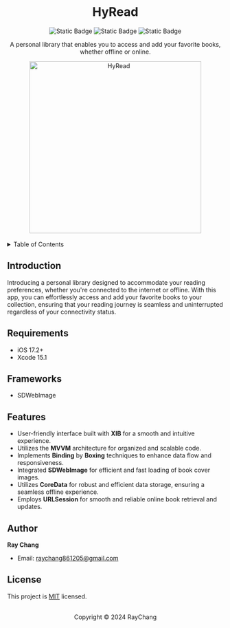 <div align="center">

# HyRead

![Static Badge](https://img.shields.io/badge/Swift-5.0-orange?logo=swift&style=for-the-badge) 
![Static Badge](https://img.shields.io/badge/License-MIT-blue?style=for-the-badge) 
![Static Badge](https://img.shields.io/badge/iOS-17.2+-lightgrey?style=for-the-badge)

A personal library that enables you to access and add your favorite books, whether offline or online.

<img src="https://github.com/HRayChang/HyRead/assets/111962195/f0376b70-9675-4073-a57d-9b8c08704fe3" alt="HyRead" width="400">
</div>

<br />

<details>
  <summary>Table of Contents</summary>
  <ul>
    <li><a href="#introduction">Introduction</a></li>
    <li><a href="#requirements">Requirements</a></li>
    <li><a href="#features">Features</a></li>
    <li><a href="#author">Author</a></li>
    <li><a href="#license">License</a></li>
  </ul>
</details>

<!-- Introduction -->
## Introduction
Introducing a personal library designed to accommodate your reading preferences, whether you're connected to the internet or offline. With this app, you can effortlessly access and add your favorite books to your collection, ensuring that your reading journey is seamless and uninterrupted regardless of your connectivity status.

<!-- Requirements -->
## Requirements
- iOS 17.2+
- Xcode 15.1

<!-- Frameworks -->
## Frameworks
- SDWebImage

<!-- Features -->
## Features
- User-friendly interface built with **XIB** for a smooth and intuitive experience.
- Utilizes the **MVVM** architecture for organized and scalable code.
- Implements **Binding** by **Boxing** techniques to enhance data flow and responsiveness.
- Integrated **SDWebImage** for efficient and fast loading of book cover images.
- Utilizes **CoreData** for robust and efficient data storage, ensuring a seamless offline experience.
- Employs **URLSession** for smooth and reliable online book retrieval and updates.

<!-- Author -->
## Author
 **Ray Chang**
* Email: [raychang861205@gmail.com]()

<!-- License -->
## License
This project is [MIT](https://github.com/HRayChang/Art-Institute-of-Chicago/blob/main/LICENSE) licensed.

<br />

<div align="center">
Copyright © 2024 RayChang
</div>
